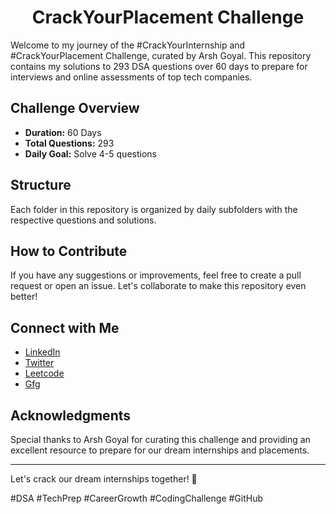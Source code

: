 <div align="center">
<h1>CrackYourPlacement Challenge</h1>
</div>

Welcome to my journey of the #CrackYourInternship and #CrackYourPlacement Challenge, curated by Arsh Goyal. This repository contains my solutions to 293 DSA questions over 60 days to prepare for interviews and online assessments of top tech companies.

## Challenge Overview

- **Duration:** 60 Days
- **Total Questions:** 293
- **Daily Goal:** Solve 4-5 questions

## Structure

Each folder in this repository is organized by daily subfolders with the respective questions and solutions.


## How to Contribute

If you have any suggestions or improvements, feel free to create a pull request or open an issue. Let's collaborate to make this repository even better!

## Connect with Me

- [LinkedIn](https://www.linkedin.com/in/subratyadav/)
- [Twitter](https://x.com/findingsubrat)
- [Leetcode](https://leetcode.com/u/subrat29/)
- [Gfg](https://www.geeksforgeeks.org/user/subrat29/)

## Acknowledgments

Special thanks to Arsh Goyal for curating this challenge and providing an excellent resource to prepare for our dream internships and placements.

---

Let's crack our dream internships together! 💪

#DSA #TechPrep #CareerGrowth #CodingChallenge #GitHub
